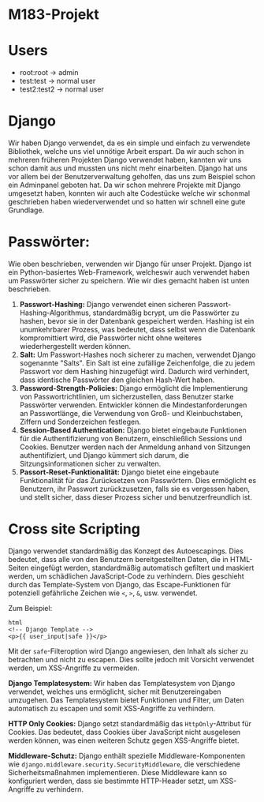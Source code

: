 # M183-Projekt

# Users

- root:root -> admin
- test:test -> normal user
- test2:test2 -> normal user

# Django

Wir haben Django verwendet, da es ein simple und einfach zu verwendete Bibliothek, welche uns viel unnötige Arbeit erspart. Da wir auch schon  in mehreren früheren Projekten Django verwendet haben, kannten wir uns  schon damit aus und mussten uns nicht mehr einarbeiten. Django hat uns vor allem bei der Benutzerverwaltung geholfen, das uns zum Beispiel schon ein Adminpanel geboten hat. Da wir schon mehrere Projekte mit Django umgesetzt haben, konnten wir auch alte Codestücke welche wir schonmal geschrieben haben wiederverwendet und so hatten wir schnell eine gute Grundlage. 

# Passwörter:

Wie oben beschrieben, verwenden wir Django für unser Projekt. Django ist ein Python-basiertes Web-Framework, welcheswir auch verwendet haben um Passwörter sicher zu speichern. Wie wir dies gemacht haben ist unten beschrieben.

1. **Passwort-Hashing:** Django verwendet einen sicheren Passwort-Hashing-Algorithmus, standardmäßig bcrypt, um die Passwörter zu hashen, bevor sie in der Datenbank gespeichert werden. Hashing ist ein unumkehrbarer Prozess, was bedeutet, dass selbst wenn die Datenbank kompromittiert wird, die Passwörter nicht ohne weiteres wiederhergestellt werden können.
2. **Salt:** Um Passwort-Hashes noch sicherer zu machen, verwendet Django sogenannte "Salts". Ein Salt ist eine zufällige Zeichenfolge, die zu jedem Passwort vor dem Hashing hinzugefügt wird. Dadurch wird verhindert, dass identische Passwörter den gleichen Hash-Wert haben.
3. **Password-Strength-Policies:** Django ermöglicht die Implementierung von Passwortrichtlinien, um sicherzustellen, dass Benutzer starke Passwörter verwenden. Entwickler können die Mindestanforderungen an Passwortlänge, die Verwendung von Groß- und Kleinbuchstaben, Ziffern und Sonderzeichen festlegen.
4. **Session-Based Authentication:** Django bietet eingebaute Funktionen für die Authentifizierung von Benutzern, einschließlich Sessions und Cookies. Benutzer werden nach der Anmeldung anhand von Sitzungen authentifiziert, und Django kümmert sich darum, die Sitzungsinformationen sicher zu verwalten.
5. **Passort-Reset-Funktionalität:** Django bietet eine eingebaute Funktionalität für das Zurücksetzen von Passwörtern. Dies ermöglicht es Benutzern, ihr Passwort zurückzusetzen, falls sie es vergessen haben, und stellt sicher, dass dieser Prozess sicher und benutzerfreundlich ist.



# Cross site Scripting

Django verwendet standardmäßig das Konzept des Autoescapings. Dies bedeutet, dass alle von den Benutzern bereitgestellten Daten, die in HTML-Seiten eingefügt werden, standardmäßig automatisch gefiltert und maskiert werden, um schädlichen JavaScript-Code zu verhindern. Dies geschieht durch das Template-System von Django, das Escape-Funktionen für potenziell gefährliche Zeichen wie `<`, `>`, `&`, usw. verwendet.

Zum Beispiel:

```
html
<!-- Django Template -->
<p>{{ user_input|safe }}</p>
```

Mit der `safe`-Filteroption wird Django angewiesen, den Inhalt als sicher zu betrachten und nicht zu escapen. Dies sollte jedoch mit Vorsicht verwendet werden, um XSS-Angriffe zu vermeiden.

**Django Templatesystem:** Wir haben das Templatesystem von Django verwendet, welches uns ermöglicht, sicher mit Benutzereingaben umzugehen. Das Templatesystem bietet Funktionen und Filter, um Daten automatisch zu escapen und somit XSS-Angriffe zu verhindern.

**HTTP Only Cookies:** Django setzt standardmäßig das `HttpOnly`-Attribut für Cookies. Das bedeutet, dass Cookies über JavaScript nicht ausgelesen werden können, was einen weiteren Schutz gegen XSS-Angriffe bietet.

**Middleware-Schutz:** Django enthält spezielle Middleware-Komponenten wie `django.middleware.security.SecurityMiddleware`, die verschiedene Sicherheitsmaßnahmen implementieren. Diese Middleware kann so konfiguriert werden, dass sie bestimmte HTTP-Header setzt, um XSS-Angriffe zu verhindern.
